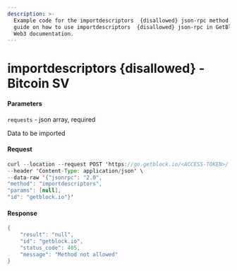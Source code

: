 ```yaml
---
description: >-
  Example code for the importdescriptors  {disallowed} json-rpc method. Сomplete
  guide on how to use importdescriptors  {disallowed} json-rpc in GetBlock.io
  Web3 documentation.
---
```


# importdescriptors {disallowed} - Bitcoin SV

#### Parameters

`requests` - json array, required

Data to be imported

#### Request

```java
curl --location --request POST 'https://go.getblock.io/<ACCESS-TOKEN>/' \
--header 'Content-Type: application/json' \
--data-raw '{"jsonrpc": "2.0",
"method": "importdescriptors",
"params": [null],
"id": "getblock.io"}'
```

#### Response

```java
{
    "result": "null",
    "id": "getblock.io",
    "status_code": 405,
    "message": "Method not allowed"
}
```
